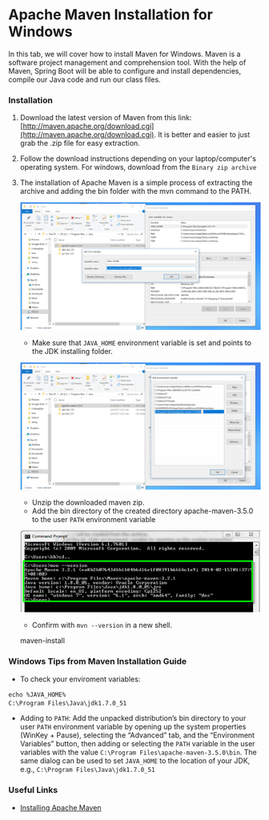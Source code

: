 # Apache Maven Installation for Windows

In this tab, we will cover how to install Maven for Windows. Maven is a software project management and comprehension tool. With the help of Maven, Spring Boot will be able to configure and install dependencies, compile our Java code and run our class files.

### Installation

1.  Download the latest version of Maven from this link: [http://maven.apache.org/download.cgi](http://maven.apache.org/download.cgi). It is better and easier to just grab the .zip file for easy extraction.

2.  Follow the download instructions depending on your laptop/computer's operating system. For windows, download from the `Binary zip archive`

3.  The installation of Apache Maven is a simple process of extracting the archive and adding the bin folder with the mvn command to the PATH.

    ![](1659651036__java_home.png)

    - Make sure that `JAVA_HOME` environment variable is set and points to the JDK installing folder.

    ![](1659651050__mavenPath.png)

    - Unzip the downloaded maven zip.
    - Add the bin directory of the created directory apache-maven-3.5.0 to the user `PATH` environment variable

    ![](maven-install-success.jpg)

    - Confirm with `mvn --version` in a new shell.

    maven-install

### Windows Tips from Maven Installation Guide

- To check your enviroment variables:

```md
echo %JAVA_HOME%
C:\Program Files\Java\jdk1.7.0_51
```

- Adding to `PATH`: Add the unpacked distribution’s bin directory to your user `PATH` environment variable by opening up the system properties (WinKey + Pause), selecting the “Advanced” tab, and the “Environment Variables” button, then adding or selecting the `PATH` variable in the user variables with the value `C:\Program Files\apache-maven-3.5.0\bin`. The same dialog can be used to set `JAVA_HOME` to the location of your JDK, e.g., `C:\Program Files\Java\jdk1.7.0_51`

### Useful Links

- [Installing Apache Maven](http://maven.apache.org/install.html)
